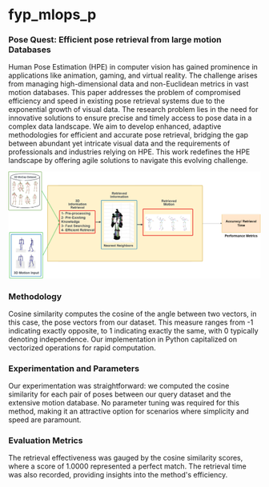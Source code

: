# fyp_mlops_p

### Pose Quest: Efficient pose retrieval from large motion Databases
Human Pose Estimation (HPE) in computer vision has gained prominence in applications like animation, gaming, and virtual reality. The challenge arises from managing high-dimensional data and non-Euclidean metrics in vast motion databases. This paper addresses the problem of compromised efficiency and speed in existing pose retrieval systems due to the exponential growth of visual data. The research problem lies in the need for innovative solutions to ensure precise and timely access to pose data in a complex data landscape. We aim to develop enhanced, adaptive methodologies for efficient and accurate pose retrieval, bridging the gap between abundant yet intricate visual data and the requirements of professionals and industries relying on HPE. This work redefines the HPE landscape by offering agile solutions to navigate this evolving challenge.

![alt text](https://github.com/Bambokyo/fyp_mlops_p/blob/main/PoseMethodology.png?raw=true)

### Methodology
Cosine similarity computes the cosine of the angle between two vectors, in this case, the pose vectors from our dataset. This measure ranges from -1 indicating exactly opposite, to 1 indicating exactly the same, with 0 typically denoting independence. Our implementation in Python capitalized on vectorized operations for rapid computation.
### Experimentation and Parameters
Our experimentation was straightforward: we computed the cosine similarity for each pair of poses between our query dataset and the extensive motion database. No parameter tuning was required for this method, making it an attractive option for scenarios where simplicity and speed are paramount.
### Evaluation Metrics
The retrieval effectiveness was gauged by the cosine similarity scores, where a score of 1.0000 represented a perfect match. The retrieval time was also recorded, providing insights into the method's efficiency.

